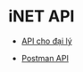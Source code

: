 # iNET API

* <a href="https://github.com/thesunbg/iNET.vn/blob/master/reseller.md">API cho đại lý</a>

* <a href="https://documenter.getpostman.com/view/3465520/TzXxixCd">Postman API</a>
